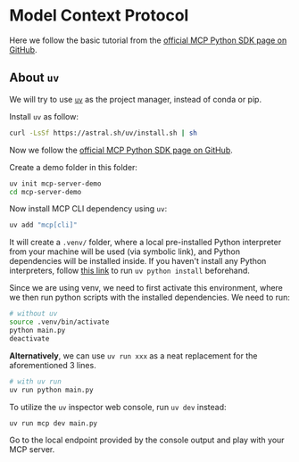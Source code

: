 # Model Context Protocol

Here we follow the basic tutorial from the [official MCP Python SDK page on GitHub](https://github.com/modelcontextprotocol/python-sdk).

## About `uv`

We will try to use [`uv`](https://docs.astral.sh/uv/) as the project manager, instead of conda or pip.

Install `uv` as follow:
```bash
curl -LsSf https://astral.sh/uv/install.sh | sh
```

Now we follow the [official MCP Python SDK page on GitHub](https://github.com/modelcontextprotocol/python-sdk).

Create a demo folder in this folder:
```bash
uv init mcp-server-demo
cd mcp-server-demo
```

Now install MCP CLI dependency using `uv`:
```bash
uv add "mcp[cli]"
```

It will create a `.venv/` folder, where a local pre-installed Python interpreter from your machine will be used (via symbolic link), and Python dependencies will be installed inside. If you haven't install any Python interpreters, follow [this link](https://docs.astral.sh/uv/guides/install-python/) to run `uv python install` beforehand.

Since we are using venv, we need to first activate this environment, where we then run python scripts with the installed dependencies. We need to run:
```bash
# without uv
source .venv/bin/activate
python main.py
deactivate
```

**Alternatively**, we can use `uv run xxx` as a neat replacement for the aforementioned 3 lines.
```bash
# with uv run
uv run python main.py
```

To utilize the `uv` inspector web console, run `uv dev` instead:
```bash
uv run mcp dev main.py
```
Go to the local endpoint provided by the console output and play with your MCP server.
